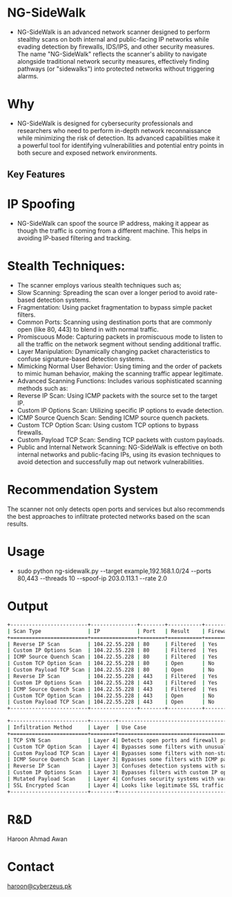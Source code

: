 # NG-SideWalk
- NG-SideWalk is an advanced network scanner designed to perform stealthy scans on both internal and public-facing IP networks while evading detection by firewalls, IDS/IPS, and other security measures. The name "NG-SideWalk" reflects the scanner's ability to navigate alongside traditional network security measures, effectively finding pathways (or "sidewalks") into protected networks without triggering alarms.

# Why 
- NG-SideWalk is designed for cybersecurity professionals and researchers who need to perform in-depth network reconnaissance while minimizing the risk of detection. Its advanced capabilities make it a powerful tool for identifying vulnerabilities and potential entry points in both secure and exposed network environments.

## Key Features

# IP Spoofing
- NG-SideWalk can spoof the source IP address, making it appear as though the traffic is coming from a different machine. This helps in avoiding IP-based filtering and tracking.

# Stealth Techniques: 
- The scanner employs various stealth techniques such as;
- Slow Scanning: Spreading the scan over a longer period to avoid rate-based detection systems.
- Fragmentation: Using packet fragmentation to bypass simple packet filters.
- Common Ports: Scanning using destination ports that are commonly open (like 80, 443) to blend in with normal traffic.
- Promiscuous Mode: Capturing packets in promiscuous mode to listen to all the traffic on the network segment without sending additional traffic.
- Layer Manipulation: Dynamically changing packet characteristics to confuse signature-based detection systems.
- Mimicking Normal User Behavior: Using timing and the order of packets to mimic human behavior, making the scanning traffic appear legitimate.
- Advanced Scanning Functions: Includes various sophisticated scanning methods such as:
- Reverse IP Scan: Using ICMP packets with the source set to the target IP.
- Custom IP Options Scan: Utilizing specific IP options to evade detection.
- ICMP Source Quench Scan: Sending ICMP source quench packets.
- Custom TCP Option Scan: Using custom TCP options to bypass firewalls.
- Custom Payload TCP Scan: Sending TCP packets with custom payloads.
- Public and Internal Network Scanning: NG-SideWalk is effective on both internal networks and public-facing IPs, using its evasion techniques to avoid detection and successfully map out network vulnerabilities.

# Recommendation System
The scanner not only detects open ports and services but also recommends the best approaches to infiltrate protected networks based on the scan results.

# Usage
- sudo python ng-sidewalk.py --target example,192.168.1.0/24 --ports 80,443 --threads 10 --spoof-ip 203.0.113.1 --rate 2.0

# Output
```bash
+-------------------------+---------------+--------+-----------+---------------------+
| Scan Type               | IP            | Port   | Result    | Firewall Detected   |
+=========================+===============+========+===========+=====================+
| Reverse IP Scan         | 104.22.55.228 | 80     | Filtered  | Yes                 |
| Custom IP Options Scan  | 104.22.55.228 | 80     | Filtered  | Yes                 |
| ICMP Source Quench Scan | 104.22.55.228 | 80     | Filtered  | Yes                 |
| Custom TCP Option Scan  | 104.22.55.228 | 80     | Open      | No                  |
| Custom Payload TCP Scan | 104.22.55.228 | 80     | Open      | No                  |
| Reverse IP Scan         | 104.22.55.228 | 443    | Filtered  | Yes                 |
| Custom IP Options Scan  | 104.22.55.228 | 443    | Filtered  | Yes                 |
| ICMP Source Quench Scan | 104.22.55.228 | 443    | Filtered  | Yes                 |
| Custom TCP Option Scan  | 104.22.55.228 | 443    | Open      | No                  |
| Custom Payload TCP Scan | 104.22.55.228 | 443    | Open      | No                  |
+-------------------------+---------------+--------+-----------+---------------------+

+-------------------------+--------+----------------------------------------------+-----------------+
| Infiltration Method     | Layer  | Use Case                                     | Supports        |
+=========================+========+==============================================+=================+
| TCP SYN Scan            | Layer 4| Detects open ports and firewall presence     | Network Commands|
| Custom TCP Option Scan  | Layer 4| Bypasses some filters with unusual TCP options| Network Commands|
| Custom Payload TCP Scan | Layer 4| Bypasses some filters with non-standard payloads| Network Commands|
| ICMP Source Quench Scan | Layer 3| Bypasses some filters with ICMP packets      | Network Commands|
| Reverse IP Scan         | Layer 3| Confuses detection systems with same IP      | Network Commands|
| Custom IP Options Scan  | Layer 3| Bypasses filters with custom IP options      | Network Commands|
| Mutated Payload Scan    | Layer 4| Confuses security systems with varying payloads| Network Commands|
| SSL Encrypted Scan      | Layer 4| Looks like legitimate SSL traffic            | Network Commands|
+-------------------------+--------+----------------------------------------------+-----------------+
```

# R&D
Haroon Ahmad Awan

# Contact
haroon@cyberzeus.pk

